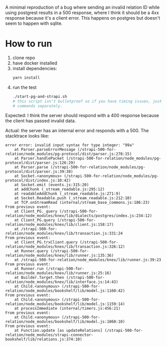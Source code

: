 A minimal reproduction of a bug where sending an invalid relation ID while using
postgrest results in a 500 response, where I think it should be a 4xx response
because it's a client error. This happens on postgres but doesn't seem to happen
with sqlite.

# How to run
  1. clone repo
  1. have docker installed
  1. install dependencies:
      ```bash
      yarn install
      ```
  1. run the test
      ```bash
      ./start-pg-and-strapi.sh
      # this script isn't bulletproof so if you have timing issues, just run the
      # commands separately.
      ```

Expected: I think the server should respond with a 400 response because the
client has passed invalid data.

Actual: the server has an internal error and responds with a 500. The stacktrace
looks like:
```
error error: invalid input syntax for type integer: "99a"
    at Parser.parseErrorMessage (/strapi-500-for-relation/node_modules/pg-protocol/dist/parser.js:278:15)
    at Parser.handlePacket (/strapi-500-for-relation/node_modules/pg-protocol/dist/parser.js:126:29)
    at Parser.parse (/strapi-500-for-relation/node_modules/pg-protocol/dist/parser.js:39:38)
    at Socket.<anonymous> (/strapi-500-for-relation/node_modules/pg-protocol/dist/index.js:10:42)
    at Socket.emit (events.js:315:20)
    at addChunk (_stream_readable.js:295:12)
    at readableAddChunk (_stream_readable.js:271:9)
    at Socket.Readable.push (_stream_readable.js:212:10)
    at TCP.onStreamRead (internal/stream_base_commons.js:186:23)
From previous event:
    at Client_PG._query (/strapi-500-for-relation/node_modules/knex/lib/dialects/postgres/index.js:234:12)
    at Client_PG.query (/strapi-500-for-relation/node_modules/knex/lib/client.js:158:17)
    at /strapi-500-for-relation/node_modules/knex/lib/transaction.js:331:24
From previous event:
    at Client_PG.trxClient.query (/strapi-500-for-relation/node_modules/knex/lib/transaction.js:326:12)
    at Runner.query (/strapi-500-for-relation/node_modules/knex/lib/runner.js:135:36)
    at /strapi-500-for-relation/node_modules/knex/lib/runner.js:39:23
From previous event:
    at Runner.run (/strapi-500-for-relation/node_modules/knex/lib/runner.js:25:16)
    at Builder.Target.then (/strapi-500-for-relation/node_modules/knex/lib/interface.js:14:43)
    at Child.<anonymous> (/strapi-500-for-relation/node_modules/bookshelf/lib/model.js:1160:42)
From previous event:
    at Child.<anonymous> (/strapi-500-for-relation/node_modules/bookshelf/lib/model.js:1159:14)
    at processImmediate (internal/timers.js:456:21)
From previous event:
    at Child.<anonymous> (/strapi-500-for-relation/node_modules/bookshelf/lib/model.js:1060:10)
From previous event:
    at Function.update [as updateRelations] (/strapi-500-for-relation/node_modules/strapi-connector-bookshelf/lib/relations.js:374:10)
```
